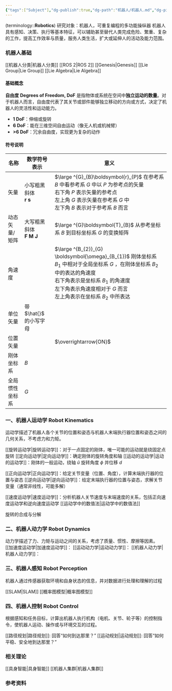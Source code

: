```yaml
---
{"tags":["Subject"],"dg-publish":true,"dg-path":"机器人/机器人.md","dg-pinned":true,"permalink":"/机器人/机器人/","pinned":true,"dgPassFrontmatter":true,"noteIcon":"","created":"2024-08-26T22:44:41.000+08:00","updated":"2025-07-05T23:24:06.734+08:00"}
---
```



(terminology::**Robotics**)  研究对象：机器人，可重复编程的多功能操纵器
机器人具有感知、决策、执行等基本特征，可以辅助甚至替代人类完成危险、繁重、复杂的工作，提高工作效率与质量，服务人类生活，扩大或延伸人的活动及能力范围。

### 机器人基础
[[机器人分类\|机器人分类]]
[[ROS 2\|ROS 2]]  [[Genesis\|Genesis]]
[[Lie Group\|Lie Group]]    [[Lie Algebra\|Lie Algebra]]
#### 基础概念
**自由度**    **Degrees of Freedom, DoF**
是指物体或系统在空间中**独立运动的数量**。对于机器人而言，自由度代表了其关节或部件能够独立移动的方向或方式，决定了机器人的灵活性和运动能力。
- **1 DoF**：伸缩或旋转
- **6 DoF**：能在三维空间自由运动（像无人机或机械臂）
- **>6 DoF**：冗余自由度，实现更为复杂的动作

#### 符号说明


| 名称      | 数学符号表示                                                        | 意义                                                                                                                                                                                   |
| ------- | ------------------------------------------------------------- | ------------------------------------------------------------------------------------------------------------------------------------------------------------------------------------ |
| 矢量      | 小写粗黑斜体<br>$\boldsymbol{r}\; \boldsymbol{s}$                   | $\large  ^{G}_{B}\boldsymbol{r}_{P}$   在参考系 $B$ 中看参考系 $G$ 中以 $P$ 为参考点的矢量<br>右下角 $P$ 表示矢量的参考点<br>左上角 $G$ 表示矢量在参考系 $G$ 中<br>左下角 $B$ 表示对于参考系 $B$ 而言                                     |
| 动态矢量/矩阵 | 大写粗黑斜体<br>$\boldsymbol{F}\; \boldsymbol{M}\;  \boldsymbol{J}$ | $\large  ^{G}\boldsymbol{T}_{B}$    从参考坐标系 $B$ 到目标坐标系 $G$ 的变换矩阵                                                                                                                      |
| 角速度     |                                                               | $\large  ^{B_{2}}_{G} \boldsymbol{\omega}_{B_{1}}$    刚体坐标系 $B_{1}$ 中相对于全局坐标系 $G$ ，在刚体坐标系 $B_{2}$ 中的表达的角速度<br>右下角表示是坐标系 $B_{1}$ 的角速度<br>左下角表示角速度相对于 $G$ 而言<br>左上角表示在坐标系 $B_{2}$ 中所表达 |
| 单位矢量    | 带  $\hat{}$  的小写字母                                            |                                                                                                                                                                                      |
| 位置矢量    |                                                               | $\overrightarrow{ON}$                                                                                                                                                                |
| 刚体坐标系   | $B$                                                           |                                                                                                                                                                                      |
| 全局惯性坐标系 | $G$                                                           |                                                                                                                                                                                      |

### 一、机器人运动学 Robot Kinematics
运动学描述了机器人各个关节的位置和姿态与机器人末端执行器位置和姿态之间的几何关系，不考虑力和力矩。

[[旋转运动学\|旋转运动学]]：对于一点固定的刚体，唯一可能的运动就是绕固定点旋转
[[定向运动学\|定向运动学]]：确定刚体的旋转角度和轴
[[运动的运动学\|运动的运动学]]：刚体的一般运动，绕轴 $\hat{u}$ 旋转角度 $\phi$ 并位移 $d$

[[正向运动学\|正向运动学]]：给定关节变量（位置、角度），计算末端执行器的位置与姿态
[[逆向运动学\|逆向运动学]]：给定末端执行器的位置与姿态，求解关节变量（通常非线性，可能多解）

[[速度运动学\|速度运动学]]：分析机器人关节速度与末端速度的关系，包括正向速度运动学和逆向速度运动学
[[运动学中的数值法\|运动学中的数值法]]


旋转的合成与分解
### 二、机器人动力学 Robot Dynamics
动力学描述了力、力矩与运动之间的关系，考虑了质量、惯性、摩擦等因素。
[[加速度运动学\|加速度运动学]]：
[[运动动力学\|运动动力学]]：
[[机器人动力学\|机器人动力学]]：

### 三、机器人感知 Robot Perception
机器人通过传感器获取环境和自身状态的信息，并对数据进行处理和理解的过程

[[SLAM\|SLAM]]
[[概率图模型\|概率图模型]]

### 四、机器人控制 Robot Control
根据感知和任务目标，计算出机器人执行机构（电机、关节、轮子等）的控制指令，使机器人运动、操作或与环境交互的过程。

[[路径规划\|路径规划]]: 回答“如何到达那里？”
[[运动规划\|运动规划]]: 回答“如何平稳、安全地到达那里？”

### 相关理论
[[具身智能\|具身智能]]
[[机器人集群\|机器人集群]]



### 参考资料

